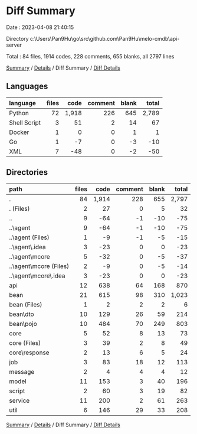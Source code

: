# Diff Summary

Date : 2023-04-08 21:40:15

Directory c:\\Users\\Pan9Hu\\go\\src\\github.com\\Pan9Hu\\melo-cmdb\\api-server

Total : 84 files,  1914 codes, 228 comments, 655 blanks, all 2797 lines

[Summary](results.md) / [Details](details.md) / Diff Summary / [Diff Details](diff-details.md)

## Languages
| language | files | code | comment | blank | total |
| :--- | ---: | ---: | ---: | ---: | ---: |
| Python | 72 | 1,918 | 226 | 645 | 2,789 |
| Shell Script | 3 | 51 | 2 | 14 | 67 |
| Docker | 1 | 0 | 0 | 1 | 1 |
| Go | 1 | -7 | 0 | -3 | -10 |
| XML | 7 | -48 | 0 | -2 | -50 |

## Directories
| path | files | code | comment | blank | total |
| :--- | ---: | ---: | ---: | ---: | ---: |
| . | 84 | 1,914 | 228 | 655 | 2,797 |
| . (Files) | 2 | 27 | 0 | 5 | 32 |
| .. | 9 | -64 | -1 | -10 | -75 |
| ..\\agent | 9 | -64 | -1 | -10 | -75 |
| ..\\agent (Files) | 1 | -9 | -1 | -5 | -15 |
| ..\\agent\\.idea | 3 | -23 | 0 | 0 | -23 |
| ..\\agent\\mcore | 5 | -32 | 0 | -5 | -37 |
| ..\\agent\\mcore (Files) | 2 | -9 | 0 | -5 | -14 |
| ..\\agent\\mcore\\.idea | 3 | -23 | 0 | 0 | -23 |
| api | 12 | 638 | 64 | 168 | 870 |
| bean | 21 | 615 | 98 | 310 | 1,023 |
| bean (Files) | 1 | 2 | 2 | 2 | 6 |
| bean\\dto | 10 | 129 | 26 | 59 | 214 |
| bean\\pojo | 10 | 484 | 70 | 249 | 803 |
| core | 5 | 52 | 8 | 13 | 73 |
| core (Files) | 3 | 39 | 2 | 8 | 49 |
| core\\response | 2 | 13 | 6 | 5 | 24 |
| job | 3 | 83 | 18 | 12 | 113 |
| message | 2 | 4 | 4 | 4 | 12 |
| model | 11 | 153 | 3 | 40 | 196 |
| script | 2 | 60 | 3 | 19 | 82 |
| service | 11 | 200 | 2 | 61 | 263 |
| util | 6 | 146 | 29 | 33 | 208 |

[Summary](results.md) / [Details](details.md) / Diff Summary / [Diff Details](diff-details.md)